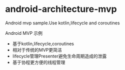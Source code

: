 # android-architecture-mvp
Android mvp sample.Use kotlin,lifecycle and coroutines

Android MVP 示例  
- 基于kotlin,lifecycle,coroutines 
- 相对于传统的MVP更简洁  
- lifecycle管理Presenter避免生命周期造成的泄露
- 基于协程更方便的线程管理



